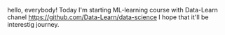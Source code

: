 hello, everybody!
Today I'm starting ML-learning course with Data-Learn chanel https://github.com/Data-Learn/data-science
I hope that it'll be interestig journey.